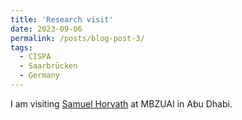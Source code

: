 ```yaml
---
title: 'Research visit'
date: 2023-09-06
permalink: /posts/blog-post-3/
tags:
  - CISPA
  - Saarbrücken
  - Germany
---
```

I am visiting [Samuel Horvath](https://sites.google.com/view/samuelhorvath) at MBZUAI in Abu Dhabi. 
